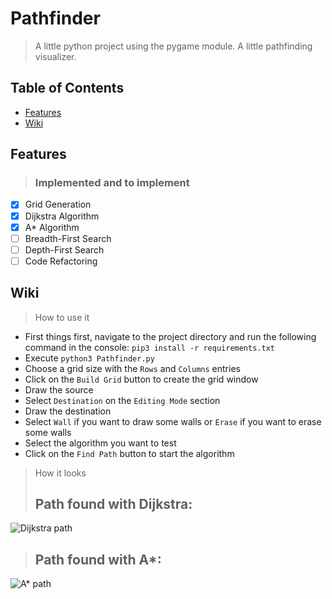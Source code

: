 # Pathfinder
> A little python project using the pygame module. A little pathfinding visualizer.

## Table of Contents
- [Features](#features)
- [Wiki](#wiki)

###

<a name="features"></a>
## Features 
> ### Implemented and to implement

- [x] Grid Generation
- [x] Dijkstra Algorithm
- [x] A* Algorithm
- [ ] Breadth-First Search 
- [ ] Depth-First Search
- [ ] Code Refactoring

<a name="wiki"></a>
## Wiki
> How to use it
- First things first, navigate to the project directory and run the following command in the console: `pip3 install -r requirements.txt`
- Execute `python3 Pathfinder.py`
- Choose a grid size with the `Rows` and `Columns` entries
- Click on the `Build Grid` button to create the grid window
- Draw the source
- Select `Destination` on the `Editing Mode` section
- Draw the destination
- Select `Wall` if you want to draw some walls or `Erase` if you want to erase some walls
- Select the algorithm you want to test
- Click on the `Find Path` button to start the algorithm
> How it looks
> ## Path found with Dijkstra:
![Dijkstra path](https://imgur.com/a/BfmY5zJ)
> ## Path found with A*:
![A* path](https://imgur.com/a/DbmYpzb)


